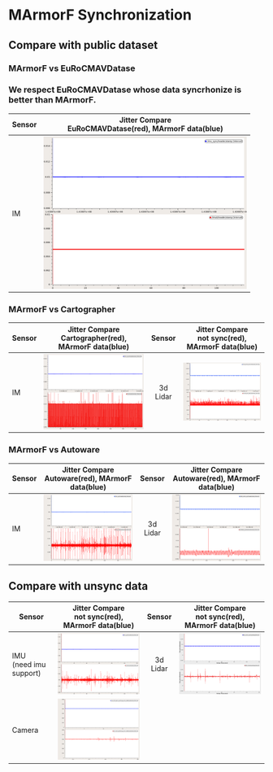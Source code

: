 # MArmorF Synchronization

## Compare with public dataset
### MArmorF vs EuRoCMAVDatase
### We respect EuRoCMAVDatase whose data syncrhonize is better than MArmorF.
| Sensor      | Jitter Compare<br/> EuRoCMAVDatase(red), MArmorF data(blue)     |
| ----------  | :-----------:  |
| IM    | <img src="../images/sync/imu_marmorf_vs_EuRoCMAVDatase.png" width="400">      |


### MArmorF vs Cartographer
| Sensor      | Jitter Compare<br/>Cartographer(red), MArmorF data(blue)     | Sensor      | Jitter Compare<br/>not sync(red), MArmorF data(blue)|
| ----------  | :-----------:  | :-----------:  | :-----------:  |
| IM    | <img src="../images/sync/imu_marmorf_vs_cartographer.png" width="400">      |3d Lidar|<img src="../images/sync/lidar_marmorf_vs_cartographer.png" width="400">|

### MArmorF vs Autoware
| Sensor      | Jitter Compare<br/>Autoware(red), MArmorF data(blue)     | Sensor      | Jitter Compare<br/> Autoware(red), MArmorF data(blue)|
| ----------  | :-----------:  | :-----------:  | :-----------:  |
| IM    | <img src="../images/sync/imu_marmorf_vs_autoware_imu.png" width="400">      |3d Lidar|<img src="../images/sync/lidar_marmorf_vs_autoware.png" width="400">|

## Compare with unsync data
| Sensor      | Jitter Compare<br/>not sync(red), MArmorF data(blue)     | Sensor      | Jitter Compare<br/>not sync(red), MArmorF data(blue)|
| ----------  | :-----------:  | :-----------:  | :-----------:  |
| IMU<br/>(need imu support)     | <img src="../images/sync/imu_marmorf_vs_unsync.png" width="400">      |3d Lidar|<img src="../images/sync/lidar_marmorf_vs_unsync.png" width="400">|
| Camera<br/>     | <img src="../images/sync/camera_marmorf_vs_unsync.png" width="400">      |||
